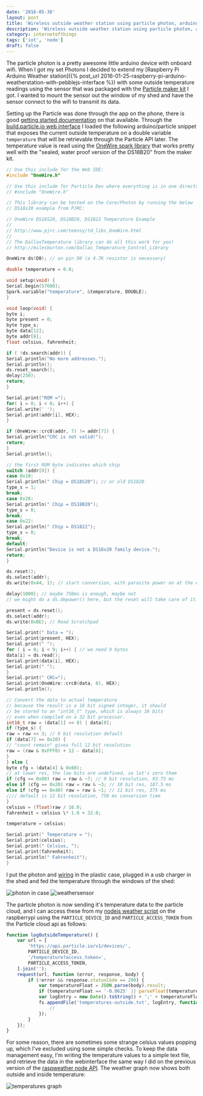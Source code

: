 ```yaml
---
date: '2016-05-30'
layout: post
title: 'Wireless outside weather station using particle photon, arduino and nodejs'
description: 'Wireless outside weather station using particle photon, arduino and nodejs'
category: internetofthings
tags: ['iot', 'node']
draft: false
---
```


The particle photon is a pretty awesome little arduino device with onboard wifi. When I got my set Photons I decided to extend my [Raspberry Pi Arduino Weather station]({% post_url 2016-01-25-raspberry-pi-arduino-weatherstation-with-pebblejs-interface %}) with some outside temperature readings using the sensor that was packaged with the [Particle maker kit](https://store.particle.io/collections/photon) I got. I wanted to mount the sensor out the window of my shed and have the sensor connect to the wifi to transmit its data.

Setting up the Particle was done through the app on the phone, there is good [getting started documentation](https://docs.particle.io/guide/getting-started/start/photon/) on that available. Through the [build.particle.io web interface](https://build.particle.io/build) I loaded the following arduino/particle snippet that exposes the current outside temperature on a double variable `temperature` that will be retrievable through the Particle API later. The temperature value is read using the [OneWire spark library](https://github.com/Hotaman/OneWireSpark) that works pretty well with the "sealed, water proof version of the DS18B20" from the maker kit.

```c
// Use this include for the Web IDE:
#include "OneWire.h"

// Use this include for Particle Dev where everything is in one directory.
// #include "OneWire.h"

// This library can be tested on the Core/Photon by running the below
// DS18x20 example from PJRC:

// OneWire DS18S20, DS18B20, DS1822 Temperature Example
//
// http://www.pjrc.com/teensy/td_libs_OneWire.html
//
// The DallasTemperature library can do all this work for you!
// http://milesburton.com/Dallas_Temperature_Control_Library

OneWire ds(D0); // on pin D0 (a 4.7K resistor is necessary)

double temperature = 0.0;

void setup(void) {
Serial.begin(57600);
Spark.variable("temperature", &temperature, DOUBLE);
}

void loop(void) {
byte i;
byte present = 0;
byte type_s;
byte data[12];
byte addr[8];
float celsius, fahrenheit;

if ( !ds.search(addr)) {
Serial.println("No more addresses.");
Serial.println();
ds.reset_search();
delay(250);
return;
}

Serial.print("ROM =");
for( i = 0; i < 8; i++) {
Serial.write(' ');
Serial.print(addr[i], HEX);
}

if (OneWire::crc8(addr, 7) != addr[7]) {
Serial.println("CRC is not valid!");
return;
}
Serial.println();

// the first ROM byte indicates which chip
switch (addr[0]) {
case 0x10:
Serial.println(" Chip = DS18S20"); // or old DS1820
type_s = 1;
break;
case 0x28:
Serial.println(" Chip = DS18B20");
type_s = 0;
break;
case 0x22:
Serial.println(" Chip = DS1822");
type_s = 0;
break;
default:
Serial.println("Device is not a DS18x20 family device.");
return;
}

ds.reset();
ds.select(addr);
ds.write(0x44, 1); // start conversion, with parasite power on at the end

delay(1000); // maybe 750ms is enough, maybe not
// we might do a ds.depower() here, but the reset will take care of it.

present = ds.reset();
ds.select(addr);
ds.write(0xBE); // Read Scratchpad

Serial.print(" Data = ");
Serial.print(present, HEX);
Serial.print(" ");
for ( i = 0; i < 9; i++) { // we need 9 bytes
data[i] = ds.read();
Serial.print(data[i], HEX);
Serial.print(" ");
}
Serial.print(" CRC=");
Serial.print(OneWire::crc8(data, 8), HEX);
Serial.println();

// Convert the data to actual temperature
// because the result is a 16 bit signed integer, it should
// be stored to an "int16_t" type, which is always 16 bits
// even when compiled on a 32 bit processor.
int16_t raw = (data[1] << 8) | data[0];
if (type_s) {
raw = raw << 3; // 9 bit resolution default
if (data[7] == 0x10) {
// "count remain" gives full 12 bit resolution
raw = (raw & 0xFFF0) + 12 - data[6];
}
} else {
byte cfg = (data[4] & 0x60);
// at lower res, the low bits are undefined, so let's zero them
if (cfg == 0x00) raw = raw & ~7; // 9 bit resolution, 93.75 ms
else if (cfg == 0x20) raw = raw & ~3; // 10 bit res, 187.5 ms
else if (cfg == 0x40) raw = raw & ~1; // 11 bit res, 375 ms
//// default is 12 bit resolution, 750 ms conversion time
}
celsius = (float)raw / 16.0;
fahrenheit = celsius \* 1.8 + 32.0;

temperature = celsius;

Serial.print(" Temperature = ");
Serial.print(celsius);
Serial.print(" Celsius, ");
Serial.print(fahrenheit);
Serial.println(" Fahrenheit");
}
```

I put the photon and [wiring](https://community.particle.io/uploads/default/original/2X/8/836116627384eb201d909e623c31d6e69733f11f.png) in the plastic case, plugged in a usb charger in the shed and fed the temperature through the windows of the shed:

![photon in case](../assets/images/2016-05-30-photon.jpg)
![weathersensor](../assets/images/2016-05-30-outdoorweathersensor.jpg)

The particle photon is now sending it's temperature data to the particle cloud, and I can access these from my [nodejs weather script](https://github.com/peterpeerdeman/raspweather) on the raspberrypi using the `PARTICLE_DEVICE_ID` and `PARTICLE_ACCESS_TOKEN` from the Particle cloud api as follows:

```javascript
function logOutsideTemperature() {
    var url = [
        'https://api.particle.io/v1/devices/',
        PARTICLE_DEVICE_ID,
        '/temperature?access_token=',
        PARTICLE_ACCESS_TOKEN,
    ].join('');
    request(url, function (error, response, body) {
        if (!error && response.statusCode == 200) {
            var temperatureFloat = JSON.parse(body).result;
            if (temperatureFloat == '-0.0625' || parseFloat(temperatureFloat) > 100) return;
            var logEntry = new Date().toString() + ';' + temperatureFloat + '\n';
            fs.appendFile('temperatures-outside.txt', logEntry, function (err) {
                //
            });
        }
    });
}
```

For some reason, there are sometimes some strange celsius values popping up, which I've excluded using some simple checks. To keep the data management easy, I'm writing the temperature values to a simple text file, and retrieve the data in the webinterface the same way I did on the previous version of the [raspweather node API](https://github.com/peterpeerdeman/raspweather/). The weather graph now shows both outside and inside temperature:

![temperatures graph](../assets/images/2016-05-30-temperatures-graph.png)
